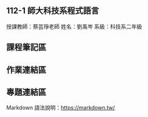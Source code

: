 ## 112-1 師大科技系程式語言  

授課教師：蔡芸琤老師
姓名：劉禹岑
系級：科技系二年級

## 課程筆記區  

## 作業連結區  

## 專題連結區  
Markdown 語法說明：https://markdown.tw/
